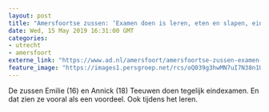```yaml
---
layout: post
title: "Amersfoortse zussen: ‘Examen doen is leren, eten en slapen, eindeloos achterelkaar’"
date: Wed, 15 May 2019 16:31:00 GMT
categories: 
- utrecht 
- amersfoort 
externe_link: "https://www.ad.nl/amersfoort/amersfoortse-zussen-examen-doen-is-leren-eten-en-slapen-eindeloos-achterelkaar~a97bc758/"
feature_image: "https://images1.persgroep.net/rcs/oQ039g3hwMN7uI7N38n1UCsZG84/diocontent/147717238/_fitwidth/400/?appId=21791a8992982cd8da851550a453bd7f&quality=0.7"
---
```


De zussen Emilie (16) en Annick (18) Teeuwen doen tegelijk eindexamen. En dat zien ze vooral als een voordeel. Ook tijdens het leren.
